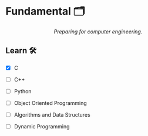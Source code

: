 <h1>Fundamental 🗂️</h1>

<p align="center">
<i>Preparing for computer engineering.</i>
</p>

<h2>Learn 🛠️</h2>

- [x] C
- [ ] C++
- [ ] Python
- [ ] Object Oriented Programming
- [ ] Algorithms and Data Structures
- [ ] Dynamic Programming

